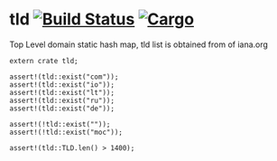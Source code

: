 # tld [![Build Status](https://travis-ci.org/pagescrape/tld.rs.svg?branch=master)](https://travis-ci.org/pagescrape/tld.rs) [![Cargo](https://img.shields.io/crates/v/tld.svg)](https://crates.io/crates/tld)

Top Level domain static hash map, tld list is obtained from of iana.org


```rust,no_run
extern crate tld;

assert!(tld::exist("com"));
assert!(tld::exist("io"));
assert!(tld::exist("lt"));
assert!(tld::exist("ru"));
assert!(tld::exist("de"));

assert!(!tld::exist(""));
assert!(!tld::exist("moc"));

assert!(tld::TLD.len() > 1400);
```
